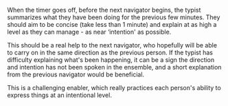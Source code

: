 When the timer goes off, before the next navigator begins, the typist summarizes what they have been doing for the previous few minutes. They should aim to be concise (take less than 1 minute) and explain at as high a level as they can manage - as near ‘intention' as possible.

This should be a real help to the next navigator, who hopefully will be able to carry on in the same direction as the previous person. If the typist has difficulty explaining what's been happening, it can be a sign the direction and intention has not been spoken in the ensemble, and a short explanation from the previous navigator would be beneficial.

This is a challenging enabler, which really practices each person's ability to express things at an intentional level.
